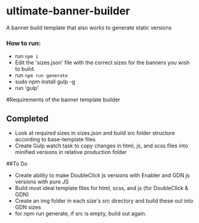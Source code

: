 # ultimate-banner-builder
A banner build template that also works to generate static versions

### How to run:
- run `npm i`
- Edit the 'sizes.json' file with the correct sizes for the banners you wish to build. 
- run `npm run generate`
- sudo npm install gulp -g
- run 'gulp'


#Requirements of the banner template builder
## Completed
- Look at required sizes in sizes.json and build src folder structure according to base-template files
- Create Gulp watch task to copy changes in html, js, and scss files into minified versions in relative production folder

##To Do
- Create ability to make DoubleClick js versions with Enabler and GDN js versions with pure JS
- Build most ideal template files for html, scss, and js (for DoubleClick & GDN)
- Create an img folder in each size's src directory and build these out into GDN sizes
- for npm run generate, if src is empty, build out again. 